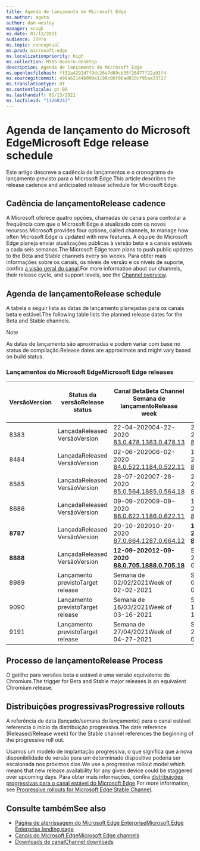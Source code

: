 ```yaml
---
title: Agenda de lançamento do Microsoft Edge
ms.author: aguta
author: dan-wesley
manager: srugh
ms.date: 01/13/2021
audience: ITPro
ms.topic: conceptual
ms.prod: microsoft-edge
ms.localizationpriority: high
ms.collection: M365-modern-desktop
description: Agenda de lançamento do Microsoft Edge
ms.openlocfilehash: ff32a4292d7f9dc26a7d89cb35f26477f22a91f4
ms.sourcegitcommit: 498a62144b099a1198c06f98ad010cf95aa33727
ms.translationtype: HT
ms.contentlocale: pt-BR
ms.lasthandoff: 01/13/2021
ms.locfileid: "11268242"
---
```

# <span data-ttu-id="71cc1-103">Agenda de lançamento do Microsoft Edge</span><span class="sxs-lookup"><span data-stu-id="71cc1-103">Microsoft Edge release schedule</span></span>

<span data-ttu-id="71cc1-104">Este artigo descreve a cadência de lançamentos e o cronograma de lançamento previsto para o Microsoft Edge.</span><span class="sxs-lookup"><span data-stu-id="71cc1-104">This article describes the release cadence and anticipated release schedule for Microsoft Edge.</span></span>

## <span data-ttu-id="71cc1-105">Cadência de lançamento</span><span class="sxs-lookup"><span data-stu-id="71cc1-105">Release cadence</span></span>

<span data-ttu-id="71cc1-106">A Microsoft oferece quatro opções, chamadas de canais para controlar a frequência com que o Microsoft Edge é atualizado com os novos recursos.</span><span class="sxs-lookup"><span data-stu-id="71cc1-106">Microsoft provides four options, called channels, to manage how often Microsoft Edge is updated with new features.</span></span> <span data-ttu-id="71cc1-107">A equipe do Microsoft Edge planeja enviar atualizações públicas à versão beta e a canais estáveis a cada seis semanas.</span><span class="sxs-lookup"><span data-stu-id="71cc1-107">The Microsoft Edge team plans to push public updates to the Beta and Stable channels every six weeks.</span></span> <span data-ttu-id="71cc1-108">Para obter mais informações sobre os canais, os níveis de versão e os níveis de suporte, confira [a visão geral do canal](https://docs.microsoft.com/DeployEdge/microsoft-edge-channels#channel-overview).</span><span class="sxs-lookup"><span data-stu-id="71cc1-108">For more information about our channels, their release cycle, and support levels, see the [Channel overview](https://docs.microsoft.com/DeployEdge/microsoft-edge-channels#channel-overview).</span></span>

## <span data-ttu-id="71cc1-109">Agenda de lançamento</span><span class="sxs-lookup"><span data-stu-id="71cc1-109">Release schedule</span></span>

<span data-ttu-id="71cc1-110">A tabela a seguir lista as datas de lançamento planejadas para os canais beta e estável.</span><span class="sxs-lookup"><span data-stu-id="71cc1-110">The following table lists the planned release dates for the Beta and Stable channels.</span></span>

> [!NOTE]
> <span data-ttu-id="71cc1-111">As datas de lançamento são aproximadas e podem variar com base no status de compilação.</span><span class="sxs-lookup"><span data-stu-id="71cc1-111">Release dates are approximate and might vary based on build status.</span></span>

### <span data-ttu-id="71cc1-112">Lançamentos do Microsoft Edge</span><span class="sxs-lookup"><span data-stu-id="71cc1-112">Microsoft Edge releases</span></span>

| <span data-ttu-id="71cc1-113">Versão</span><span class="sxs-lookup"><span data-stu-id="71cc1-113">Version</span></span> | <span data-ttu-id="71cc1-114">Status da versão</span><span class="sxs-lookup"><span data-stu-id="71cc1-114">Release status</span></span> | <span data-ttu-id="71cc1-115">Canal Beta</span><span class="sxs-lookup"><span data-stu-id="71cc1-115">Beta Channel</span></span><br><span data-ttu-id="71cc1-116">Semana de lançamento</span><span class="sxs-lookup"><span data-stu-id="71cc1-116">Release week</span></span> | <span data-ttu-id="71cc1-117">Canal Estável</span><span class="sxs-lookup"><span data-stu-id="71cc1-117">Stable Channel</span></span><br><span data-ttu-id="71cc1-118">Semana de lançamento</span><span class="sxs-lookup"><span data-stu-id="71cc1-118">Release week</span></span> |
|---------|-----|------|--------|
| <span data-ttu-id="71cc1-119">83</span><span class="sxs-lookup"><span data-stu-id="71cc1-119">83</span></span> | <span data-ttu-id="71cc1-120">Lançada</span><span class="sxs-lookup"><span data-stu-id="71cc1-120">Released</span></span><br><span data-ttu-id="71cc1-121">Versão</span><span class="sxs-lookup"><span data-stu-id="71cc1-121">Version</span></span> | <span data-ttu-id="71cc1-122">22-04-2020</span><span class="sxs-lookup"><span data-stu-id="71cc1-122">04-22-2020</span></span><br>[<span data-ttu-id="71cc1-123">83.0.478.13</span><span class="sxs-lookup"><span data-stu-id="71cc1-123">83.0.478.13</span></span>](https://docs.microsoft.com/DeployEdge/microsoft-edge-relnote-archive-beta-channel#version-83047813-april-22) | <span data-ttu-id="71cc1-124">21-05-2020</span><span class="sxs-lookup"><span data-stu-id="71cc1-124">05-21-2020</span></span><br> [<span data-ttu-id="71cc1-125">83.0.478.37</span><span class="sxs-lookup"><span data-stu-id="71cc1-125">83.0.478.37</span></span>](https://docs.microsoft.com/DeployEdge/microsoft-edge-relnote-archive-stable-channel#version-83047837-may-21) |
| <span data-ttu-id="71cc1-126">84</span><span class="sxs-lookup"><span data-stu-id="71cc1-126">84</span></span> | <span data-ttu-id="71cc1-127">Lançada</span><span class="sxs-lookup"><span data-stu-id="71cc1-127">Released</span></span><br><span data-ttu-id="71cc1-128">Versão</span><span class="sxs-lookup"><span data-stu-id="71cc1-128">Version</span></span> | <span data-ttu-id="71cc1-129">02-06-2020</span><span class="sxs-lookup"><span data-stu-id="71cc1-129">06-02-2020</span></span><br>[<span data-ttu-id="71cc1-130">84.0.522.11</span><span class="sxs-lookup"><span data-stu-id="71cc1-130">84.0.522.11</span></span>](https://docs.microsoft.com/DeployEdge/microsoft-edge-relnote-archive-beta-channel#version-84052211-june-2) | <span data-ttu-id="71cc1-131">16-07-2020</span><span class="sxs-lookup"><span data-stu-id="71cc1-131">07-16-2020</span></span><br> [<span data-ttu-id="71cc1-132">84.0.522.40</span><span class="sxs-lookup"><span data-stu-id="71cc1-132">84.0.522.40</span></span>](https://docs.microsoft.com/DeployEdge/microsoft-edge-relnote-archive-stable-channel#version-84052240-july-16) |
| <span data-ttu-id="71cc1-133">85</span><span class="sxs-lookup"><span data-stu-id="71cc1-133">85</span></span> | <span data-ttu-id="71cc1-134">Lançada</span><span class="sxs-lookup"><span data-stu-id="71cc1-134">Released</span></span><br><span data-ttu-id="71cc1-135">Versão</span><span class="sxs-lookup"><span data-stu-id="71cc1-135">Version</span></span> | <span data-ttu-id="71cc1-136">28-07-2020</span><span class="sxs-lookup"><span data-stu-id="71cc1-136">07-28-2020</span></span><br>[<span data-ttu-id="71cc1-137">85.0.564.18</span><span class="sxs-lookup"><span data-stu-id="71cc1-137">85.0.564.18</span></span>](https://docs.microsoft.com/DeployEdge/microsoft-edge-relnote-archive-beta-channel#version-85056418-july-28)  | <span data-ttu-id="71cc1-138">27-08-2020</span><span class="sxs-lookup"><span data-stu-id="71cc1-138">08-27-2020</span></span><br>[<span data-ttu-id="71cc1-139">85.0.564.41</span><span class="sxs-lookup"><span data-stu-id="71cc1-139">85.0.564.41</span></span>](https://docs.microsoft.com/DeployEdge/microsoft-edge-relnote-stable-channel#version-85056441-august-27) |
| <span data-ttu-id="71cc1-140">86</span><span class="sxs-lookup"><span data-stu-id="71cc1-140">86</span></span> | <span data-ttu-id="71cc1-141">Lançada</span><span class="sxs-lookup"><span data-stu-id="71cc1-141">Released</span></span><br><span data-ttu-id="71cc1-142">Versão</span><span class="sxs-lookup"><span data-stu-id="71cc1-142">Version</span></span> | <span data-ttu-id="71cc1-143">09-09-2020</span><span class="sxs-lookup"><span data-stu-id="71cc1-143">09-09-2020</span></span><br>[<span data-ttu-id="71cc1-144">86.0.622.11</span><span class="sxs-lookup"><span data-stu-id="71cc1-144">86.0.622.11</span></span>](https://docs.microsoft.com/DeployEdge/microsoft-edge-relnote-beta-channel#version-86062211-september-9) | <span data-ttu-id="71cc1-145">10-09-2020</span><span class="sxs-lookup"><span data-stu-id="71cc1-145">10-09-2020</span></span><br>[<span data-ttu-id="71cc1-146">86.0.622.38</span><span class="sxs-lookup"><span data-stu-id="71cc1-146">86.0.622.38</span></span>](https://docs.microsoft.com/deployedge/microsoft-edge-relnote-stable-channel#version-86062238-october-9) |
| **<span data-ttu-id="71cc1-147">87</span><span class="sxs-lookup"><span data-stu-id="71cc1-147">87</span></span>** | <span data-ttu-id="71cc1-148">Lançada</span><span class="sxs-lookup"><span data-stu-id="71cc1-148">Released</span></span><br><span data-ttu-id="71cc1-149">Versão</span><span class="sxs-lookup"><span data-stu-id="71cc1-149">Version</span></span> | <span data-ttu-id="71cc1-150">20-10-2020</span><span class="sxs-lookup"><span data-stu-id="71cc1-150">10-20-2020</span></span><br>[<span data-ttu-id="71cc1-151">87.0.664.12</span><span class="sxs-lookup"><span data-stu-id="71cc1-151">87.0.664.12</span></span>](https://docs.microsoft.com/deployedge/microsoft-edge-relnote-beta-channel#version-87066412--october-20) | **<span data-ttu-id="71cc1-152">19-11-2020</span><span class="sxs-lookup"><span data-stu-id="71cc1-152">11-19-2020</span></span>**<br>**[<span data-ttu-id="71cc1-153">87.0.664.41</span><span class="sxs-lookup"><span data-stu-id="71cc1-153">87.0.664.41</span></span>](https://docs.microsoft.com/deployedge/microsoft-edge-relnote-stable-channel#version-87066441-november-19)** |
| **<span data-ttu-id="71cc1-154">88</span><span class="sxs-lookup"><span data-stu-id="71cc1-154">88</span></span>** | <span data-ttu-id="71cc1-155">Lançada</span><span class="sxs-lookup"><span data-stu-id="71cc1-155">Released</span></span><br><span data-ttu-id="71cc1-156">Versão</span><span class="sxs-lookup"><span data-stu-id="71cc1-156">Version</span></span> | **<span data-ttu-id="71cc1-157">12-09-2020</span><span class="sxs-lookup"><span data-stu-id="71cc1-157">12-09-2020</span></span>**<br>**[<span data-ttu-id="71cc1-158">88.0.705.18</span><span class="sxs-lookup"><span data-stu-id="71cc1-158">88.0.705.18</span></span>](https://docs.microsoft.com/deployedge/microsoft-edge-relnote-beta-channel#version-88070518-december-9)** | <span data-ttu-id="71cc1-159">Semana de 21/01/2021</span><span class="sxs-lookup"><span data-stu-id="71cc1-159">Week of 01-21-2021</span></span> |
| <span data-ttu-id="71cc1-160">89</span><span class="sxs-lookup"><span data-stu-id="71cc1-160">89</span></span> | <span data-ttu-id="71cc1-161">Lançamento previsto</span><span class="sxs-lookup"><span data-stu-id="71cc1-161">Target release</span></span> | <span data-ttu-id="71cc1-162">Semana de 02/02/2021</span><span class="sxs-lookup"><span data-stu-id="71cc1-162">Week of 02-02-2021</span></span> | <span data-ttu-id="71cc1-163">Semana de 03/04/2021</span><span class="sxs-lookup"><span data-stu-id="71cc1-163">Week of 03-04-2021</span></span> |
| <span data-ttu-id="71cc1-164">90</span><span class="sxs-lookup"><span data-stu-id="71cc1-164">90</span></span> | <span data-ttu-id="71cc1-165">Lançamento previsto</span><span class="sxs-lookup"><span data-stu-id="71cc1-165">Target release</span></span> | <span data-ttu-id="71cc1-166">Semana de 16/03/2021</span><span class="sxs-lookup"><span data-stu-id="71cc1-166">Week of 03-16-2021</span></span> | <span data-ttu-id="71cc1-167">Semana de 15/04/2021</span><span class="sxs-lookup"><span data-stu-id="71cc1-167">Week of 4-15-2021</span></span> |
| <span data-ttu-id="71cc1-168">91</span><span class="sxs-lookup"><span data-stu-id="71cc1-168">91</span></span> | <span data-ttu-id="71cc1-169">Lançamento previsto</span><span class="sxs-lookup"><span data-stu-id="71cc1-169">Target release</span></span> | <span data-ttu-id="71cc1-170">Semana de 27/04/2021</span><span class="sxs-lookup"><span data-stu-id="71cc1-170">Week of 04-27-2021</span></span> | <span data-ttu-id="71cc1-171">Semana de 27/05/2021</span><span class="sxs-lookup"><span data-stu-id="71cc1-171">Week of 05-27-2021</span></span> |

## <span data-ttu-id="71cc1-172">Processo de lançamento</span><span class="sxs-lookup"><span data-stu-id="71cc1-172">Release Process</span></span>

<span data-ttu-id="71cc1-173">O gatilho para versões beta e estável é uma versão equivalente do Chromium.</span><span class="sxs-lookup"><span data-stu-id="71cc1-173">The trigger for Beta and Stable major releases is an equivalent Chromium release.</span></span>

## <span data-ttu-id="71cc1-174">Distribuições progressivas</span><span class="sxs-lookup"><span data-stu-id="71cc1-174">Progressive rollouts</span></span>

<span data-ttu-id="71cc1-175">A referência de data (lançado/semana do lançamento) para o canal estável referencia o início da distribuição progressiva.</span><span class="sxs-lookup"><span data-stu-id="71cc1-175">The date reference (Released/Release week) for the Stable channel references the beginning of the progressive roll out.</span></span>

<span data-ttu-id="71cc1-176">Usamos um modelo de implantação progressiva, o que significa que a nova disponibilidade de versão para um determinado dispositivo poderia ser escalonada nos próximos dias.</span><span class="sxs-lookup"><span data-stu-id="71cc1-176">We use a progressive rollout model which means that new release availability for any given device could be staggered over upcoming days.</span></span> <span data-ttu-id="71cc1-177">Para obter mais informações, confira [distribuições progressivas para o canal estável do Microsoft Edge](microsoft-edge-update-progressive-rollout.md).</span><span class="sxs-lookup"><span data-stu-id="71cc1-177">For more information, see [Progressive rollouts for Microsoft Edge Stable Channel](microsoft-edge-update-progressive-rollout.md).</span></span>

## <span data-ttu-id="71cc1-178">Consulte também</span><span class="sxs-lookup"><span data-stu-id="71cc1-178">See also</span></span>

- [<span data-ttu-id="71cc1-179">Página de aterrissagem do Microsoft Edge Enterprise</span><span class="sxs-lookup"><span data-stu-id="71cc1-179">Microsoft Edge Enterprise landing page</span></span>](https://aka.ms/EdgeEnterprise)
- [<span data-ttu-id="71cc1-180">Canais do Microsoft Edge</span><span class="sxs-lookup"><span data-stu-id="71cc1-180">Microsoft Edge channels</span></span>](microsoft-edge-channels.md)
- [<span data-ttu-id="71cc1-181">Downloads de canal</span><span class="sxs-lookup"><span data-stu-id="71cc1-181">Channel downloads</span></span>](https://www.microsoft.com/edge/business/download)